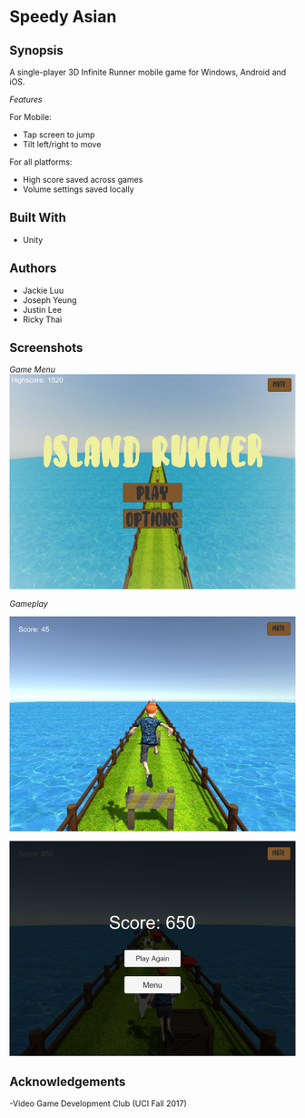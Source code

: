 # Speedy Asian

Synopsis
-
A single-player 3D Infinite Runner mobile game for Windows, Android and iOS.

*Features*

For Mobile:
- Tap screen to jump
- Tilt left/right to move

For all platforms:
- High score saved across games
- Volume settings saved locally


Built With
--
- Unity

Authors
--
- Jackie Luu
- Joseph Yeung
- Justin Lee
- Ricky Thai

Screenshots
--
*Game Menu*
![Screenshot of game menu](/screenshots/menu.png?raw=true "*Game Menu*")


*Gameplay*


![Screenshot of gameplay](/screenshots/gameplay.png?raw=true "*Game Play*")

![Screenshot of game ending](/screenshots/gameend.png?raw=true "*Game End*")


Acknowledgements
--
-Video Game Development Club (UCI Fall 2017)

